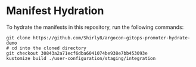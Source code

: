 # Manifest Hydration

To hydrate the manifests in this repository, run the following commands:

```shell
git clone https://github.com/Shirly8/argocon-gitops-promoter-hydrate-demo
# cd into the cloned directory
git checkout 30843a2a71ecf6dba6041074be938e7bb453093e
kustomize build ./user-configuration/staging/integration
```
